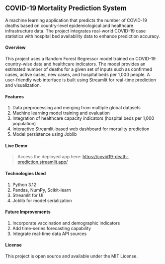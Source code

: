 ## COVID-19 Mortality Prediction System
  A machine learning application that predicts the number of COVID-19 deaths based on country-level epidemiological and healthcare infrastructure data. The project integrates real-world COVID-19 case statistics with hospital bed availability data to enhance prediction accuracy.

#### Overview
  This project uses a Random Forest Regressor model trained on COVID-19 country-wise data and healthcare indicators. The model provides an estimated number of deaths for a given set of inputs such as confirmed cases, active cases, new cases, and hospital beds per 1,000 people.
  A user-friendly web interface is built using Streamlit for real-time prediction and visualization.

#### Features
1. Data preprocessing and merging from multiple global datasets
2. Machine learning model training and evaluation
3. Integration of healthcare capacity indicators (hospital beds per 1,000 population)
4. Interactive Streamlit-based web dashboard for mortality prediction
5. Model persistence using Joblib

#### Live Demo
> Access the deployed app here:
https://covid19-death-prediction.streamlit.app/

#### Technologies Used
1. Python 3.12
2. Pandas, NumPy, Scikit-learn
3. Streamlit for UI
4. Joblib for model serialization

#### Future Improvements
1. Incorporate vaccination and demographic indicators
2. Add time-series forecasting capability
3. Integrate real-time data API sources

#### License
This project is open source and available under the MIT License.
